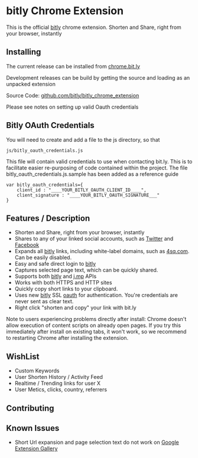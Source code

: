 bitly Chrome Extension
==========

This is the official [bitly](http://bit.ly/) chrome extension. Shorten and Share, right from your browser, instantly

Installing
-----

The current release can be installed from [chrome.bit.ly](http://chrome.bit.ly/)

Development releases can be build by getting the source and loading as an unpacked extension

Source Code: [github.com/bitly/bitly_chrome_extension](http://github.com/bitly/bitly_chrome_extension)

Please see notes on setting up valid Oauth credentials

Bitly OAuth Credentials
-------
You will need to create and add a file to the js directory, so that

    js/bitly_oauth_credentials.js
    
This file will contain valid credentials to use when contacting bit.ly. This is to facilitate easier re-purposing of code contained within the project. The file bitly_oauth_credentials.js.sample has been added as a reference guide

    var bitly_oauth_credentials={
        client_id : "____YOUR_BITLY_OAUTH_CLIENT_ID____",
        client_signature : "____YOUR_BITLY_OAUTH_SIGNATURE___"
    }


Features / Description
-----
- Shorten and Share, right from your browser, instantly
- Shares to any of your linked social accounts, such as [Twitter](http://twitter.com) and [Facebook](http://facebook.com/)
- Expands all [bitly](http://bit.ly/) links, including white-label domains, such as [4sq.com](http://4sq.com/). Can be easily disabled.
- Easy and safe direct login to [bitly](http://bit.ly/)
- Captures selected page text, which can be quickly shared.
- Supports both [bitly](http://bit.ly/) and [j.mp](http://j.mp/) APIs
- Works with both HTTPS and HTTP sites
- Quickly copy short links to your clipboard.
- Uses new [bitly](http://bit.ly/) SSL [oauth](http://oauth.net/) for authentication. You're credentials are never sent as clear text.
- Right click "shorten and copy" your link with bit.ly


Note to users experiencing problems directly after install: Chrome doesn't allow execution of content scripts on already open pages. If you try this immediately after install on existing tabs, it won't work, so we recommend to restarting Chrome after installing the extension.

WishList
-----

* Custom Keywords
* User Shorten History / Activity Feed
* Realtime / Trending links for user X
* User Metics, clicks, country, referrers


Contributing
-----



Known Issues
-----
- Short Url expansion and page selection text do not work on [Google Extension Gallery](https://chrome.google.com/extensions/)

